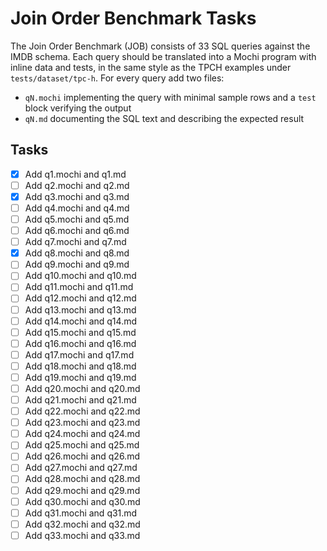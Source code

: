 # Join Order Benchmark Tasks

The Join Order Benchmark (JOB) consists of 33 SQL queries against the IMDB schema.
Each query should be translated into a Mochi program with inline data and tests, in the same style as the TPCH examples under `tests/dataset/tpc-h`.
For every query add two files:

- `qN.mochi` implementing the query with minimal sample rows and a `test` block verifying the output
- `qN.md` documenting the SQL text and describing the expected result

## Tasks
- [x] Add q1.mochi and q1.md
- [ ] Add q2.mochi and q2.md
 - [x] Add q3.mochi and q3.md
- [ ] Add q4.mochi and q4.md
- [ ] Add q5.mochi and q5.md
- [ ] Add q6.mochi and q6.md
- [ ] Add q7.mochi and q7.md
- [x] Add q8.mochi and q8.md
- [ ] Add q9.mochi and q9.md
- [ ] Add q10.mochi and q10.md
- [ ] Add q11.mochi and q11.md
- [ ] Add q12.mochi and q12.md
- [ ] Add q13.mochi and q13.md
- [ ] Add q14.mochi and q14.md
- [ ] Add q15.mochi and q15.md
- [ ] Add q16.mochi and q16.md
- [ ] Add q17.mochi and q17.md
- [ ] Add q18.mochi and q18.md
- [ ] Add q19.mochi and q19.md
- [ ] Add q20.mochi and q20.md
- [ ] Add q21.mochi and q21.md
- [ ] Add q22.mochi and q22.md
- [ ] Add q23.mochi and q23.md
- [ ] Add q24.mochi and q24.md
- [ ] Add q25.mochi and q25.md
- [ ] Add q26.mochi and q26.md
- [ ] Add q27.mochi and q27.md
- [ ] Add q28.mochi and q28.md
- [ ] Add q29.mochi and q29.md
- [ ] Add q30.mochi and q30.md
- [ ] Add q31.mochi and q31.md
- [ ] Add q32.mochi and q32.md
- [ ] Add q33.mochi and q33.md
